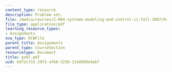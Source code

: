 ```yaml
---
content_type: resource
description: Problem set.
file: /media/courses/2-004-systems-modeling-and-control-ii-fall-2007/6d72c7152971afb03258114dd50e4ab7_ps07.pdf
file_type: application/pdf
learning_resource_types:
- Assignments
ocw_type: OCWFile
parent_title: Assignments
parent_type: CourseSection
resourcetype: Document
title: ps07.pdf
uid: 6d72c715-2971-afb0-3258-114dd50e4ab7
---
```

